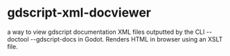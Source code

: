 # gdscript-xml-docviewer
a way to view gdscript documentation XML files outputted by the CLI --doctool --gdscript-docs in Godot. Renders HTML in browser using an XSLT file.
